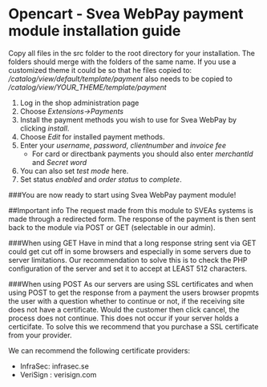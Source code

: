 # Opencart - Svea WebPay payment module installation guide

Copy all files in the src folder to the root directory for your installation. 
The folders should merge with the folders of the same name.
If you use a customized theme it could be so that he files copied to:
*/catalog/view/default/template/payment* also needs to be copied to 
*/catalog/view/YOUR_THEME/template/payment*

1. Log in the shop administration page
2. Choose *Extensions->Payments*
3. Install the payment methods you wish to use for Svea WebPay by clicking *install*.
4. Choose *Edit* for installed payment methods.
5. Enter your *username*, *password*, *clientnumber* and *invoice fee*
	* For card or directbank payments you should also enter *merchantId* and *Secret word*
6. You can also set *test mode* here.
7. Set status *enabled* and *order status* to *complete*.

###You are now ready to start using Svea WebPay payment module!
	
##Important info
The request made from this module to SVEAs systems is made through a redirected form. 
The response of the payment is then sent back to the module via POST or GET (selectable in our admin).

###When using GET
Have in mind that a long response string sent via GET could get cut off in some browsers and especially in some servers due to server limitations. 
Our recommendation to solve this is to check the PHP configuration of the server and set it to accept at LEAST 512 characters.


###When using POST
As our servers are using SSL certificates and when using POST to get the response from a payment the users browser propmts the user with a question whether to continue or not, if the receiving site does not have a certificate.
Would the customer then click cancel, the process does not continue.  This does not occur if your server holds a certicifate. To solve this we recommend that you purchase a SSL certificate from your provider.

We can recommend the following certificate providers:
* InfraSec:  infrasec.se
* VeriSign : verisign.com

